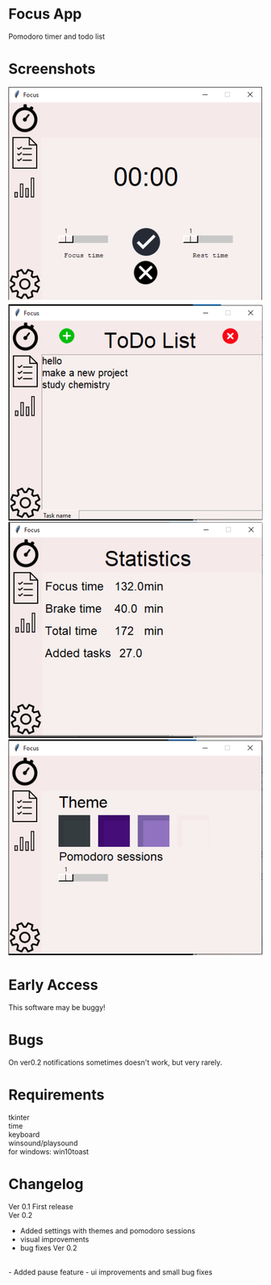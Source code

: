 # Focus App
Pomodoro timer and todo list

# Screenshots
![](s1.png)
<br>
![](s2.png)
<br>
![](s3.png)
<br>
![](s4.png)

# Early Access
This software may be buggy!

# Bugs
On ver0.2 notifications sometimes doesn't work, but very rarely.

# Requirements
tkinter
<br>
time
<br>
keyboard
<br>
winsound/playsound
<br>
for windows: win10toast
<br>

# Changelog
Ver 0.1
First release
<br>
Ver 0.2 
<br>
- Added settings with themes and pomodoro sessions
- visual improvements
- bug fixes
Ver 0.2 
<br>
- Added pause feature
- ui improvements and small bug fixes
